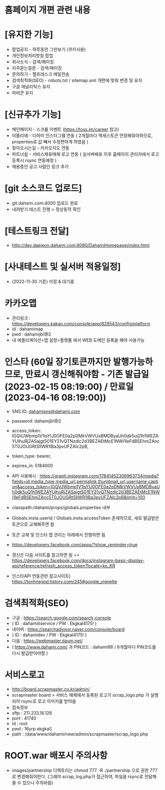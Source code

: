# 홈페이지 개편 관련 내용

# [유지한 기능]
- 팝업공지 - 하루동안 그만보기 (쿠키사용)
- 개인정보처리방침 팝업
- 회사소식 - 검색/페이징
- 자주묻는질문 - 검색/페이징
- 문의하기 - 헬프데스크 메일전송
- 검색최적화(SEO) - robots.txt / sitemap.xml 개편에 맞춰 변경 및 유지
- 구글 애널리틱스 유지
- 파비콘 유지

# [신규추가 기능]
- 메인페이지 - 스크롤 이벤트 (https://toss.im/career 참고)
- 미뜰리에 - 다하미 인스타그램 연동 ( 2개월마다 엑세스토큰 연장해줘야하므로, properties로 값 빼서 수정편하게 하였음 )
- 찾아오시는길 - 카카오지도 연동
- 파트너쉽 - 서비스제휴매체 로고 연동 ( 실서버배포 이후 홈페이지 관리자에서 로고 등록시 rsync 연동예정 )
- 채용중인 공고 사람인 링크 추가

# [git 소스코드 업로드]
- git.dahami.com:4000 업로드 완료
- 내려받기 테스트 진행 > 정상동작 확인

# [테스트링크 전달]
- http://dev.daejeon.dahami.com:8080/DahamiHomepage/index.html

# [사내테스트 및 실서버 적용일정]
- (2022-11-30 기준) 미정 & 대기중

# 카카오맵
- 관리링크 : https://developers.kakao.com/console/app/828543/config/platform
- id : dahamimap
- pwd : dahamijb!@2
- 내 애플리케이션>앱 설정>플랫폼 에서 WEB 도메인 등록을 해야 사용가능

# 인스타 (60일 장기토큰까지만 발행가능하므로, 만료시 갱신해줘야함 - 기존 발급일(2023-02-15 08:19:00) / 만료일(2023-04-16 08:19:00))
- SNS ID: dahamisns@dahami.com 
- password: dahamijb!@2
- access_token: IGQVJWbmp1V1lsYlJ0OFE0a2pDMkVWVUxBMDByaUh0dk5uQ1h1WEZAYUlhuRjZASajgtS01EY21vQTNzdlc2d3BEZAEtMcE1NWi1leFdBSEhmZAnc5T0JOUGRtSllWR1lBa3pvUFZAIc2pB,
- token_type: bearer,
- expires_in: 5184000
- API 사용예시 : https://graph.instagram.com/17841452306963734/media?fields=id,media_type,media_url,permalink,thumbnail_url,username,caption&access_token=IGQVJWbmp1V1lsYlJ0OFE0a2pDMkVWVUxBMDByaUh0dk5uQ1h1WEZAYUlhuRjZASajgtS01EY21vQTNzdlc2d3BEZAEtMcE1NWi1leFdBSEhmZAnc5T0JOUGRtSllWR1lBa3pvUFZAIc2pB&limit=100

- classpath:/dahami/props/globals.properties 내부
- Globals.insta.userId / Globals.insta.accessToken 존재하므로, 새로 발급받은 토큰으로 교체해주면 됨
- 토큰 교체 및 인스타 앱 관리는 아래에서 진행하면 됨
- https://developers.facebook.com/apps/?show_reminder=true
- 갱신은 다음 사이트를 참고하면 됨 => https://developers.facebook.com/docs/instagram-basic-display-api/reference/refresh_access_token?locale=ko_KR

- 인스타API 연동관련 참고사이트) https://tonhnegod.tistory.com/245#google_vignette

# 검색최적화(SEO)
- 구글 :  https://search.google.com/search-console
- ( ID : dahamiitservice / PW : Ekgkal4175! )
- 네이버 : https://searchadvisor.naver.com/console/board 
- ( ID : dahamidev  / PW : Ekgkal4175! )
- 다음 : https://webmaster.daum.net/
- ( https://www.dahami.com/ 과 PIN코드 : dahami98 / 6개월마다 PIN코드를 다시 발급받아야함 )

# 서비스로고
- http://board.scrapmaster.co.kr/admin/
- scrapmaster board > 서비스 매체에서 등록된 로고가 scrap_logo.php 가 실행되어 rsync로 로고 이미지를 받아옴
- 접속정보
- sftp : 211.233.16.126
- port : 41740
- id : root
- pwd : 16yrp.ekgkal]
- path : /data/www/dahami/new/admin/scrapmaster/scrap_logo.php

# ROOT.war 배포시 주의사항
- images/partnership 디렉토리는 chmod 777 -R ./partnership 으로 권한 777로 변경해줘야한다.
(그래야 scrap_log.php가 접근하여, 파일을 rsync로 전달해줄 수 있으니 주의바람)
